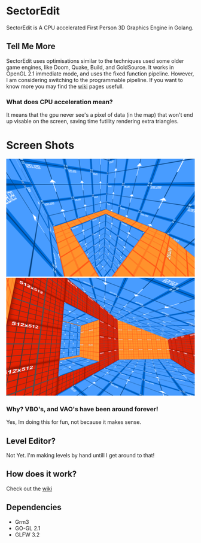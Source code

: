 # SectorEdit
SectorEdit is A CPU accelerated First Person 3D Graphics Engine in Golang.
## Tell Me More
SectorEdit uses optimisations similar to the techniques used some older game engines, like Doom, Quake, Build, and GoldSource. It works in OpenGL 2.1 immediate mode, and uses the fixed function pipeline. However, I am considering switching to the programmable pipeline. If you want to know more you may find the [wiki](https://github.com/ajzat25/SectorEdit/wiki) pages usefull.

### What does CPU acceleration mean?
It means that the gpu never see's a pixel of data (in the map) that won't end up visable on the screen, saving time futility rendering extra triangles.

# Screen Shots
![ScreenShot1](ScreenShot1.png)
![ScreenShot2](ScreenShot2.png)

### Why? VBO's, and VAO's have been around forever!
Yes, Im doing this for fun, not because it makes sense.

## Level Editor?
Not Yet. I'm making levels by hand untill I get around to that!

## How does it work?
Check out the [wiki](https://github.com/ajzat25/SectorEdit/wiki)

## Dependencies
* Grm3
* GO-GL 2.1
* GLFW 3.2
